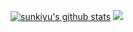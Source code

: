 [![sunkiyu's github stats](https://github-readme-stats.vercel.app/api?username=sunkiyu&count_private=true&show_icons=true&theme=vue)](https://github.com/anuraghazra/github-readme-stats) 
<a></a>
<img src="https://img.shields.io/badge/Python-3766AB?style=flat-square&logo=Python&logoColor=white"/></a>
